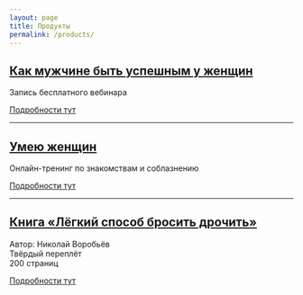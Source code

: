 ```yaml
---
layout: page
title: Продукты
permalink: /products/
---
```


## [Как мужчине быть успешным у женщин](/products/be-successful/)

Запись бесплатного вебинара

[Подробности тут](/products/be-successful/)

----

## [Умею женщин](http://yaica.prorealnost.com/offer/trening-umeiu-zhenschin?src=amorninja-products)

Онлайн-тренинг по знакомствам и соблазнению

[Подробности тут](http://yaica.prorealnost.com/offer/trening-umeiu-zhenschin?src=amorninja-products)

----

## [Книга «Лёгкий способ бросить дрочить»](/products/lsbd/)

Автор: Николай Воробьёв  
Твёрдый переплёт  
200 страниц

[Подробности тут](/products/lsbd/)
